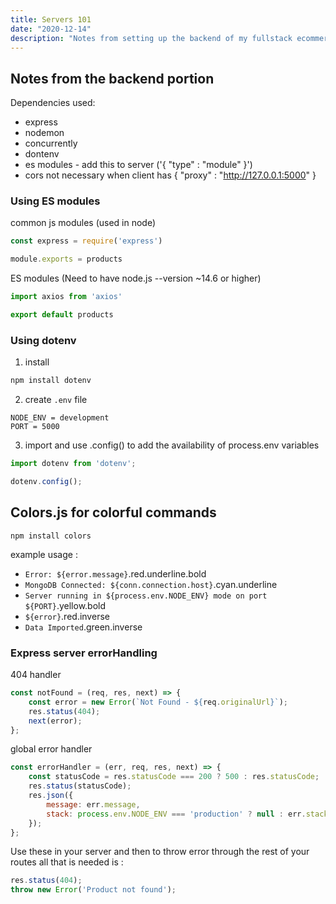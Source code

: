 ```yaml
---
title: Servers 101
date: "2020-12-14"
description: "Notes from setting up the backend of my fullstack ecommerce project."
---
```


## Notes from the backend portion
 Dependencies used:

- express
- nodemon
- concurrently
- dontenv
- es modules - add this to server ('{ "type" : "module" }')
- cors not necessary when client has { "proxy" : "http://127.0.0.1:5000" }


### Using ES modules

common js modules (used in node)

```js
const express = require('express')
```
```js
module.exports = products
```

ES modules (Need to have node.js --version ~14.6 or higher)

```js
import axios from 'axios'
```

```js
export default products
```

### Using dotenv

1. install
```js
npm install dotenv
```

2. create ``` .env ``` file 

```
NODE_ENV = development
PORT = 5000
```

3. import and use .config() to add the availability of process.env variables 
```js
import dotenv from 'dotenv';

dotenv.config();
```


## Colors.js for colorful commands

``` 
npm install colors
``` 

example usage : 
- `Error: ${error.message}`.red.underline.bold
- `MongoDB Connected: ${conn.connection.host}`.cyan.underline
- `Server running in ${process.env.NODE_ENV} mode on port ${PORT}`.yellow.bold
- `${error}`.red.inverse
- `Data Imported`.green.inverse




### Express server errorHandling

404 handler

```js
const notFound = (req, res, next) => {
	const error = new Error(`Not Found - ${req.originalUrl}`);
	res.status(404);
	next(error);
};
```

global error handler 

```js
const errorHandler = (err, req, res, next) => {
	const statusCode = res.statusCode === 200 ? 500 : res.statusCode;
	res.status(statusCode);
	res.json({
		message: err.message,
		stack: process.env.NODE_ENV === 'production' ? null : err.stack
	});
};
```

Use these in your server and then to throw error through the rest of your routes all that is needed is :

```js
res.status(404);
throw new Error('Product not found');
```
